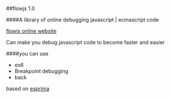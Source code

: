 ##flowjs 1.0

####A library of online debugging javascript | ecmascript code

[flowjs  online website](https://channg.github.io/flowjs.html)

Can make you debug javascript code to become faster and easier

####you can use

*   es6
*   Breakpoint debugging
*   back


based on  [esprima](http://esprima.org/)
